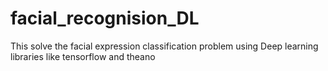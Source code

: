 # facial_recognision_DL

This solve the facial expression classification problem using Deep learning libraries like tensorflow and theano

